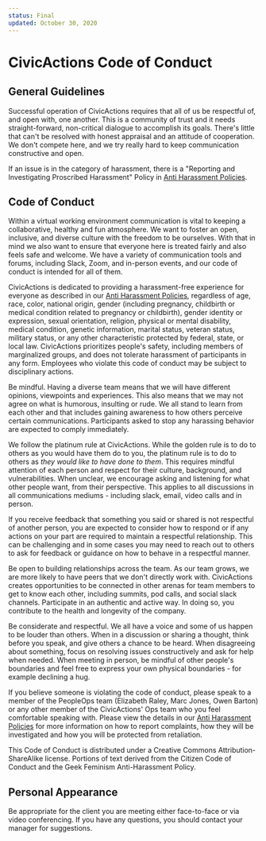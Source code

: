 ```yaml
---
status: Final
updated: October 30, 2020
---
```


# CivicActions Code of Conduct

## General Guidelines

Successful operation of CivicActions requires that all of us be respectful of, and open with, one another. This is a community of trust and it needs straight-forward, non-critical dialogue to accomplish its goals. There's little that can't be resolved with honest appraisal and an attitude of cooperation. We don't compete here, and we try really hard to keep communication constructive and open.

If an issue is in the category of harassment, there is a "Reporting and Investigating Proscribed Harassment" Policy in [Anti Harassment Policies](anti-harassment-policies.md).

## Code of Conduct

Within a virtual working environment communication is vital to keeping a collaborative, healthy and fun atmosphere. We want to foster an open, inclusive, and diverse culture with the freedom to be ourselves. With that in mind we also want to ensure that everyone here is treated fairly and also feels safe and welcome. We have a variety of communication tools and forums, including Slack, Zoom, and in-person events, and our code of conduct is intended for all of them.

<!--- Protected classes from Trinet handbook, keep list updated in: employment, code-of-conduct and anti-harassment-policies -->

CivicActions is dedicated to providing a harassment-free experience for everyone as described in our [Anti Harassment Policies](anti-harassment-policies.md), regardless of age, race, color, national origin, gender (including pregnancy, childbirth or medical condition related to pregnancy or childbirth), gender identity or expression, sexual orientation, religion, physical or mental disability, medical condition, genetic information, marital status, veteran status, military status, or any other characteristic protected by federal, state, or local law. CivicActions prioritizes people's safety, including members of marginalized groups, and does not tolerate harassment of participants in any form. Employees who violate this code of conduct may be subject to disciplinary actions.

Be mindful. Having a diverse team means that we will have different opinions, viewpoints and experiences. This also means that we may not agree on what is humorous, insulting or rude. We all stand to learn from each other and that includes gaining awareness to how others perceive certain communications. Participants asked to stop any harassing behavior are expected to comply immediately.

We follow the platinum rule at CivicActions. While the golden rule is to do to others as you would have them do to you, the platinum rule is to do to others as _they would like to have done to them_. This requires mindful attention of each person and respect for their culture, background, and vulnerabilities. When unclear, we encourage asking and listening for what other people want, from their perspective. This applies to all discussions in all communications mediums - including slack, email, video calls and in person.

If you receive feedback that something you said or shared is not respectful of another person, you are expected to consider how to respond or if any actions on your part are required to maintain a respectful relationship. This can be challenging and in some cases you may need to reach out to others to ask for feedback or guidance on how to behave in a respectful manner.

Be open to building relationships across the team. As our team grows, we are more likely to have peers that we don't directly work with. CivicActions creates opportunities to be connected in other arenas for team members to get to know each other, including summits, pod calls, and social slack channels. Participate in an authentic and active way. In doing so, you contribute to the health and longevity of the company.

Be considerate and respectful. We all have a voice and some of us happen to be louder than others. When in a discussion or sharing a thought, think before you speak, and give others a chance to be heard. When disagreeing about something, focus on resolving issues constructively and ask for help when needed. When meeting in person, be mindful of other people's boundaries and feel free to express your own physical boundaries - for example declining a hug.

If you believe someone is violating the code of conduct, please speak to a member of the PeopleOps team (Elizabeth Raley, Marc Jones, Owen Barton) or any other member of the CivicActions' Ops team who you feel comfortable speaking with. Please view the details in our [Anti Harassment Policies](anti-harassment-policies.md#reporting-and-investigating-proscribed-harassment) for more information on how to report complaints, how they will be investigated and how you will be protected from retaliation.

This Code of Conduct is distributed under a Creative Commons Attribution-ShareAlike license.
Portions of text derived from the Citizen Code of Conduct and the Geek Feminism Anti-Harassment Policy.

## Personal Appearance

Be appropriate for the client you are meeting either face-to-face or via video conferencing. If you have any questions, you should contact your manager for suggestions.
